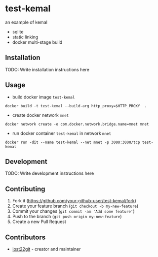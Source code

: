 # test-kemal

an example of kemal

- sqlite
- static linking
- docker multi-stage build

## Installation

TODO: Write installation instructions here

## Usage

- build docker image `test-kemal`

```shell
docker build -t test-kemal --build-arg http_proxy=$HTTP_PROXY  .
```

- create docker network `mnet`

```shell
docker network create -o com.docker.network.bridge.name=mnet mnet
```

- run docker container `test-kemal` in network `mnet`

```shell
docker run -dit --name test-kemal --net mnet -p 3000:3000/tcp test-kemal
```

## Development

TODO: Write development instructions here

## Contributing

1. Fork it (<https://github.com/your-github-user/test-kemal/fork>)
2. Create your feature branch (`git checkout -b my-new-feature`)
3. Commit your changes (`git commit -am 'Add some feature'`)
4. Push to the branch (`git push origin my-new-feature`)
5. Create a new Pull Request

## Contributors

- [lost22git](https://github.com/your-github-user) - creator and maintainer
